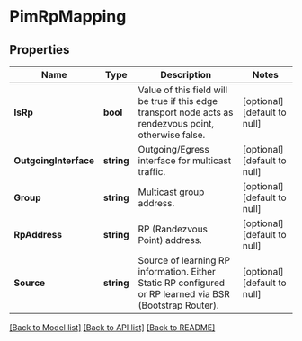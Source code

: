 # PimRpMapping

## Properties
Name | Type | Description | Notes
------------ | ------------- | ------------- | -------------
**IsRp** | **bool** | Value of this field will be true if this edge transport node acts as rendezvous point, otherwise false.  | [optional] [default to null]
**OutgoingInterface** | **string** | Outgoing/Egress interface for multicast traffic. | [optional] [default to null]
**Group** | **string** | Multicast group address. | [optional] [default to null]
**RpAddress** | **string** | RP (Randezvous Point) address. | [optional] [default to null]
**Source** | **string** | Source of learning RP information. Either Static RP configured or RP learned via BSR (Bootstrap Router).  | [optional] [default to null]

[[Back to Model list]](../README.md#documentation-for-models) [[Back to API list]](../README.md#documentation-for-api-endpoints) [[Back to README]](../README.md)

